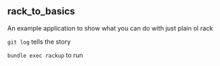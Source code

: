rack_to_basics
--------------

An example application to show what you can do with just plain ol rack

`git log` tells the story

`bundle exec rackup` to run
